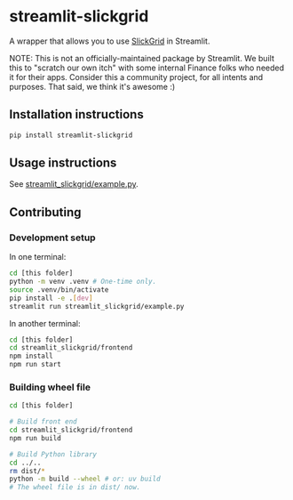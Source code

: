# streamlit-slickgrid

A wrapper that allows you to use [SlickGrid](https://github.com/ghiscoding/slickgrid-universal) in Streamlit.

NOTE: This is not an officially-maintained package by Streamlit. We built this to "scratch our own itch" with some internal Finance folks who needed it for their apps. Consider this a community project, for all intents and purposes. That said, we think it's awesome :)

## Installation instructions

```sh
pip install streamlit-slickgrid
```

## Usage instructions

See [streamlit_slickgrid/example.py](https://github.com/streamlit/streamlit-slickgrid/blob/main/streamlit_slickgrid/example.py).

## Contributing

### Development setup

In one terminal:

```sh
cd [this folder]
python -m venv .venv # One-time only.
source .venv/bin/activate
pip install -e .[dev]
streamlit run streamlit_slickgrid/example.py
```

In another terminal:

```sh
cd [this folder]
cd streamlit_slickgrid/frontend
npm install
npm run start
```

### Building wheel file

```sh
cd [this folder]

# Build front end
cd streamlit_slickgrid/frontend
npm run build

# Build Python library
cd ../..
rm dist/*
python -m build --wheel # or: uv build
# The wheel file is in dist/ now.
```
